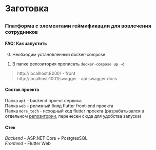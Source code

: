 # Заготовка
## 
### Платформа с элементами геймификации для вовлечения сотрудников

#### FAQ: Как запустить
0. Необходим установленный docker-compose

1. В папке репозитория прописать `docker-compose up -d`
> http://localhost:8000/ - front </br>
> http://localhost:1001/swagger - api swagger docs
#### Состав проекта
Папка `api` - backend проект сервиса </br>
Папка `web` - релизный билд flutter front-end проекта </br>
Папка `more_tech` - исходный код flutter проекта (разрабатывался в отдельном [репозитории](https://github.com/itatmisis/more-tech-web-ui), перенесен сюда для удобства запуска)

#### Стек
*Backend* - ASP.NET Core + PostgresSQL </br>
*Frontend* - Flutter Web



